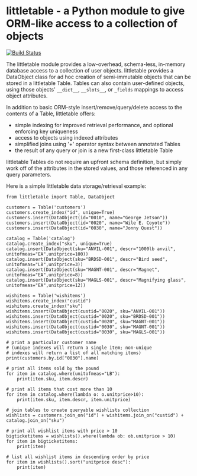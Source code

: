 # littletable - a Python module to give ORM-like access to a collection of objects
[![Build Status](https://travis-ci.org/ptmcg/littletable.svg?branch=master)](https://travis-ci.org/ptmcg/littletable)

The littletable module provides a low-overhead, schema-less, in-memory database access to a collection 
of user objects. littletable provides a DataObject class for ad hoc creation of semi-immutable objects 
that can be stored in a littletable Table. Tables can also contain user-defined objects, using those 
objects' `__dict__`, `__slots__`, or `_fields` mappings to access object attributes.

In addition to basic ORM-style insert/remove/query/delete access to the contents of a Table, littletable offers:
* simple indexing for improved retrieval performance, and optional enforcing key uniqueness 
* access to objects using indexed attributes 
* simplified joins using '+' operator syntax between annotated Tables 
* the result of any query or join is a new first-class littletable Table 

littletable Tables do not require an upfront schema definition, but simply work off of the attributes in 
the stored values, and those referenced in any query parameters.

Here is a simple littletable data storage/retrieval example:

    from littletable import Table, DataObject

    customers = Table('customers')
    customers.create_index("id", unique=True)
    customers.insert(DataObject(id="0010", name="George Jetson"))
    customers.insert(DataObject(id="0020", name="Wile E. Coyote"))
    customers.insert(DataObject(id="0030", name="Jonny Quest"))

    catalog = Table('catalog')
    catalog.create_index("sku", unique=True)
    catalog.insert(DataObject(sku="ANVIL-001", descr="1000lb anvil", unitofmeas="EA",unitprice=100))
    catalog.insert(DataObject(sku="BRDSD-001", descr="Bird seed", unitofmeas="LB",unitprice=3))
    catalog.insert(DataObject(sku="MAGNT-001", descr="Magnet", unitofmeas="EA",unitprice=8))
    catalog.insert(DataObject(sku="MAGLS-001", descr="Magnifying glass", unitofmeas="EA",unitprice=12))

    wishitems = Table('wishitems')
    wishitems.create_index("custid")
    wishitems.create_index("sku")
    wishitems.insert(DataObject(custid="0020", sku="ANVIL-001"))
    wishitems.insert(DataObject(custid="0020", sku="BRDSD-001"))
    wishitems.insert(DataObject(custid="0020", sku="MAGNT-001"))
    wishitems.insert(DataObject(custid="0030", sku="MAGNT-001"))
    wishitems.insert(DataObject(custid="0030", sku="MAGLS-001"))

    # print a particular customer name 
    # (unique indexes will return a single item; non-unique
    # indexes will return a list of all matching items)
    print(customers.by.id["0030"].name)

    # print all items sold by the pound
    for item in catalog.where(unitofmeas="LB"):
        print(item.sku, item.descr)

    # print all items that cost more than 10
    for item in catalog.where(lambda o: o.unitprice>10):
        print(item.sku, item.descr, item.unitprice)

    # join tables to create queryable wishlists collection
    wishlists = customers.join_on("id") + wishitems.join_on("custid") + catalog.join_on("sku")

    # print all wishlist items with price > 10
    bigticketitems = wishlists().where(lambda ob: ob.unitprice > 10)
    for item in bigticketitems:
        print(item)

    # list all wishlist items in descending order by price
    for item in wishlists().sort("unitprice desc"):
        print(item)

